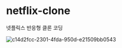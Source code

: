 # netflix-clone
넷플릭스 반응형 클론 코딩

![c14d2fcc-2301-4fda-950d-e21509bb0543](https://github.com/SweetBreadMan/netflix-clone/assets/141572871/e0eefae6-418f-4cba-8eee-645b0804fc71)
